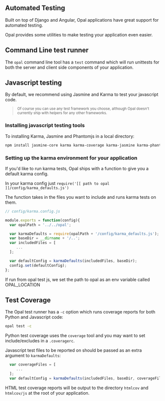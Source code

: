 ## Automated Testing

Built on top of Django and Angular, Opal applications have great support for automated testing.

Opal provides some utilities to make testing your application even easier.

## Command Line test runner

The `opal` command line tool has a `test` command which will run unittests for both the server and client
side components of your application.

## Javascript testing

By default, we recommend using Jasmine and Karma to test your javascript code.
<blockquote><small>
Of course you can use any test framework you choose, although Opal doesn't currently ship with helpers
for any other frameworks.
</small></blockquote>

### Installing javascript testing tools

To installing Karma, Jasmine and Phantomjs in a local directory:

```bash
npm install jasmine-core karma karma-coverage karma-jasmine karma-phantomjs-launcher
```

### Setting up the karma environment for your application

If you'd like to run karma tests, Opal ships with a function to give you a default karma config.

In your karma config just `require('[[ path to opal ]]/config/karma_defaults.js')`

The function takes in the files you want to include and runs karma tests on them.

```js
// config/karma.config.js

module.exports = function(config){
  var opalPath = '../../opal';

  var karmaDefaults = require(opalPath + '/config/karma_defaults.js');
  var baseDir = __dirname + '/..';
  var includedFiles = [
     ...
  ];

  var defaultConfig = karmaDefaults(includedFiles, baseDir);
  config.set(defaultConfig);
};
```

If run from opal test js, we set the path to opal as an env variable called
OPAL_LOCATION

## Test Coverage

The Opal test runner has a `-c` option which runs coverage reports for both Python and Javascript code:

```bash
opal test -c
```

Python test coverage uses the `coverage` tool and you may want to set include/excludes in a `.coveragerc`.

Javascript test files to be reported on should be passed as an extra argument to `karmaDefaults`:

```js
  var coverageFiles = [
     ...
  ];
  var defaultConfig = karmaDefaults(includedFiles, baseDir, coverageFiles);
```

HTML test coverage reports will be output to the directory `htmlcov` and `htmlcov/js` at the root of your application.
